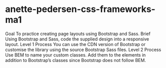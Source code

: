 # anette-pedersen-css-frameworks-ma1

Goal
To practice creating page layouts using Bootstrap and Sass.
Brief
Using Bootstrap and Sass, code the supplied design into a responsive layout.
Level 1 Process
You can use the CDN version of Bootstrap or customise the library using the source Bootstrap Sass files.
Level 2 Process
Use BEM to name your custom classes. Add them to the elements in addition to Bootstrap’s classes since Bootstrap does not follow BEM.
